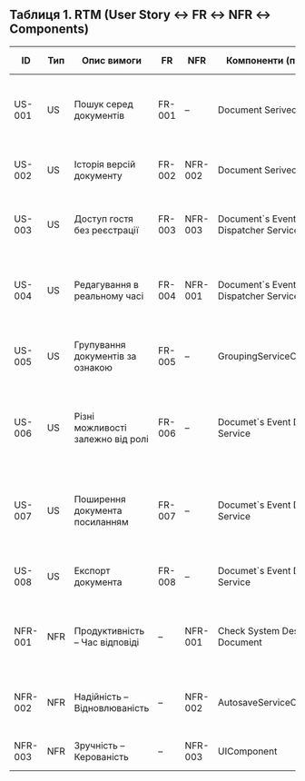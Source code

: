 ## Таблиця 1. RTM (User Story ↔ FR ↔ NFR ↔ Components)

| ID      | Тип | Опис вимоги                          | FR       | NFR            | Компоненти (приклад)                 | Тестовий випадок                                               |
| ------- | --- | ------------------------------------ | -------- | -------------- | ------------------------------------ | -------------------------------------------------------------- |
| US-001  | US  | Пошук серед документів               | FR-001   | –              | Document Serivece           | Test-01: Здійснення пошуку документу за ключовою ознакою        |
| US-002  | US  | Історія версій документу             | FR-002   | NFR-002        | Document Serivece          | Test-02: Оновлення інтерфейсу історій версій                   |
| US-003  | US  | Доступ гостя без реєстрації          | FR-003   | NFR-003        | Document`s Event Dispatcher Service       | Test-03: Відкриття файлу через посилання або код                |
| US-004  | US  | Редагування в реальному часі         | FR-004   | NFR-001        | Document`s Event Dispatcher Service| Test-04: Користувачі бачать редагування документа в реальному часі |
| US-005  | US  | Групування документів за ознакою     | FR-005   | –              | GroupingServiceComponent          | Test-05: Групування під тегом "TeamCircus docs"                 |
| US-006  | US  | Різні можливості залежно від ролі    | FR-006   | –              | Documet`s Event Dispatcher Service             | Test-06: Користувач з роллю "оглядач" не може редагувати документ |
| US-007  | US  | Поширення документа посиланням       | FR-007   | –              | Documet`s Event Dispatcher Service            | Test-07: Створення функціонуючого посилання після натискання кнопки |
| US-008  | US  | Експорт документа                    | FR-008   | –              | Documet`s Event Dispatcher Service        | Test-08: Вибір формату експорту документа                      |
| NFR-001 | NFR | Продуктивність – Час відповіді       | –        | NFR-001        | Check System Design Document  | Test-09: Швидкість інтернету 100 Mbps, 4 користувачі одночасно |
| NFR-002 | NFR | Надійність – Відновлюваність         | –        | NFR-002        | AutosaveServiceComponent     | Test-10: Розрив з’єднання / закриття браузера                   |
| NFR-003 | NFR | Зручність – Керованість              | –        | NFR-003        | UIComponent       | Test-11: Ручне тестування командою                             |

